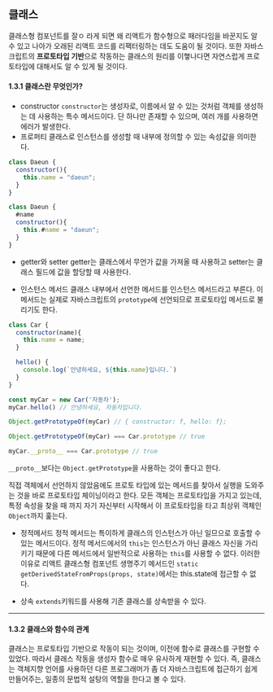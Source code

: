 ## 클래스
클래스형 컴포넌트를 잘ㅇ 라게 되면 왜 리액트가 함수형으로 패러다임을 바꾼지도 알 수 있고 나아가 오래된 리액트 코드를 리팩터링하는 데도 도움이 될 것이다. 또한 자바스크립트의 **프로토타입 기반**으로 작동하는 클래스의 원리를 이햏나다면 자연스럽게 프로토타입에 대해서도 알 수 있게 될 것이다.

#### 1.3.1 클래스란 무엇인가?
- constructor
`constructor`는 생성자로, 이름에서 알 수 있는 것처럼 객체를 생성하는 데 사용하는 특수 메서드이다. 단 하나만 존재할 수 있으며, 여러 개를 사용하면 에러가 발생한다.
- 프로퍼티
클래스로 인스턴스를 생성할 때 내부에 정의할 수 있는 속성값을 의미한다.
```js
class Daeun {
  constructor(){
    this.name = "daeun";
  }
}

class Daeun {
  #name
  constructor(){
    this.#name = "daeun";
  }
}
```
- getter와 setter
getter는 클래스에서 무언가 값을 가져올 때 사용하고 setter는 클래스 필드에 값을 할당할 때 사용한다.

- 인스턴스 메서드
클래스 내부에서 선언한 메서드를 인스턴스 메서드라고 부른다. 이 메서드는 실제로 자바스크립트의 `prototype`에 선언되므로 프로토타입 메서드로 불리기도 한다. 
```js
class Car {
  constructor(name){
    this.name = name;
  }

  hello() {
    console.log(`안녕하세요, ${this.name}입니다.`)
  }
}

const myCar = new Car('자동차');
myCar.hello() // 안녕하세요, 자동차입니다.

Object.getPrototypeOf(myCar) // { constructor: f, hello: f};

Object.getPrototypeOf(myCar) === Car.prototype // true

myCar.__proto__ === Car.prototype // true
```
`__proto__`보다는 `Object.getPrototype`을 사용하는 것이 좋다고 한다.

직접 객체에서 선언하지 않았음에도 프로토 타입에 있는 메서드를 찾아서 실행을 도와주는 것을 바로 프로토타입 체이닝이라고 한다. 모든 객체는 프로토타입을 가지고 있는데, 특정 속성을 찾을 때 까지 자기 자신부터 시작해서 이 프로토타입을 타고 최상위 객체인 `Object`까지 훑는다.

- 정적메서드
정적 메서드는 특이하게 클래스의 인스턴스가 아닌 일므으로 호출할 수 있는 메서드이다. 정적 메서드에서의 `this`는 인스턴스가 아닌 클래스 자신을 가리키기 때문에 다른 메서드에서 일반적으로 사용하는 `this`를 사용할 수 없다. 이러한 이유로 리액트 클래스형 컴포넌트 생명주기 메서드인 `static getDerivedStateFromProps(props, state)`에서는 this.state에 접근할 수 없다.

- 상속
`extends`키워드를 사용해 기존 클래스를 상속받을 수 있다.
---

#### 1.3.2 클래스와 함수의 관계
클래스는 프로토타입 기반으로 작동이 되는 것이며, 이전에 함수로 클래스를 구현할 수 있었다. 따라서 클래스 작동을 생성자 함수로 매우 유사하게 재현할 수 있다. 즉, 클래스는 객체지향 언어를 사용하던 다른 프로그래머가 좀 더 자바스크립트에 접근하기 쉽게 만들어주는, 일종의 문법적 설탕의 역할을 한다고 볼 수 있다.

